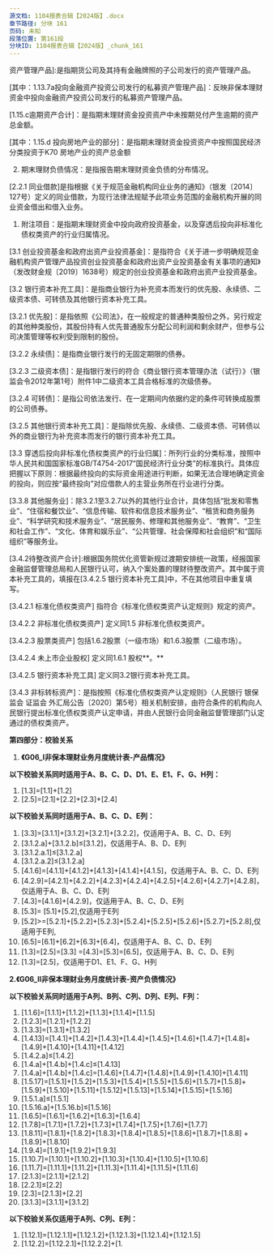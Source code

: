 ```yaml
---
源文档: 1104报表合辑【2024版】.docx
章节路径: 分块 161
页码: 未知
段落位置: 第161段
分块ID: 1104报表合辑【2024版】_chunk_161
---
```


资产管理产品]:是指期货公司及其持有金融牌照的子公司发行的资产管理产品。

[1.13.5 保险资产管理产品]:是指保险资产管理机构发行的资产管理产品。

[1.13.6 其他资产管理产品]:未包含在以上分类的资产管理产品。

[其中：1.13.7a投向金融资产投资公司发行的私募资产管理产品]：反映非保本理财资金中投向金融资产投资公司发行的私募资产管理产品。

[1.14 委外投资——协议方式]:是指银行通过与其他金融机构签订委托投资协议的方式，委托其对理财资金进行投资管理。这种方式与“资产管理计划”下“委托管理”的本质区别在于没有资产管理产品作为载体。

[1.14.1 银行]:是指填报机构通过协议方式委托其他银行对理财资金进行管理。

[1.14.2 信托公司]:是指填报机构通过协议方式委托信托公司对理财资金进行管理。

[1.14.3 证券公司]:是指填报机构通过协议方式委托证券公司及其持有金融牌照的子公司对理财资金进行管理。

[1.14.4 基金公司]:是指填报机构通过协议方式委托基金公司及其持有金融牌照的子公司对理财资金进行管理。

[1.14.5 期货公司]:是指填报机构通过协议方式委托期货公司及其持有金融牌照的子公司对理财资金进行管理。

[1.14.6 保险公司]:是指填报机构通过协议方式委托保险公司持有金融牌照的子公司对理财资金进行管理。

[1.14.7 其他]:是指填报机构通过协议方式委托除上述金融机构之外的其他机构对理财资金进行管理。

[1.15.a 投向“公共私营合作项目”（PPP）情况]:是指穿透后理财资金，以股权投资、债权投资等方式，投向“公共私营合作项目”（PPP）项目情况。

[1.15.b投向市场化债转股相关产品的部分]: 反映非保本理财资金中投向市场化债转股相关产品的部分。市场化债转股是指按照《国务院关于积极稳妥降低企业杠杆率的意见》及其附件《关于市场化银行债权转股权的指导意见》（国发〔2016〕54号文）要求，银行通过向实施机构转让债权、由实施机构将债权转为对象企业股权。市场化债转股相关产品是指实施机构为支持实施市场化债转股而发行的金融产品，包括但不限于债券、股权类产品（含股票等）、基金、理财产品、信托公司产品、各类资产管理计划等。

[1.15.c逾期资产合计]：是指期末理财资金投资资产中未按期兑付产生逾期的资产总金额。

[其中：1.15.d 投向房地产业的部分]：是指期末理财资金投资资产中按照国民经济分类投资于K70 房地产业的资产总金额

2. 期末理财负债情况：是指报告期末理财资金负债的分布情况。

[2.1 同业拆入及卖出回购]:是指理财产品中以同业拆入和卖出回购形式存在的负债。

[2.1.1 同业拆入]:是指理财产品从境内外金融机构拆入及借入的款项。

[2.1.2 卖出回购]:是指与金融机构之间按照协议约定先卖出金融资产，再按约定价格于到期日将该项金融资产购回的资金融通行为。该业务项下的金融资产应当为在银行间市场、证券交易所市场交易的具有合理公允价值和较高流动性的金融资产。

[2.2 其他（负债）]:未包含在以上分类的负债类别。

[2.2.1 同业借款]是指根据《关于规范金融机构同业业务的通知》（银发〔2014〕127号）定义的同业借款，为现行法律法规赋予此项业务范围的金融机构开展的同业资金借出和借入业务。

1. 附注项目：是指期末理财资金中投向政府投资基金，以及穿透后投向非标准化债权类资产的行业归属情况。

[3.1 创业投资基金和政府出资产业投资基金]：是指符合《关于进一步明确规范金融机构资产管理产品投资创业投资基金和政府出资产业投资基金有关事项的通知》（发改财金规〔2019〕1638号）规定的创业投资基金和政府出资产业投资基金。

[3.2 银行资本补充工具]：是指商业银行为补充资本而发行的优先股、永续债、二级资本债、可转债及其他银行资本补充工具。

[3.2.1 优先股]：是指依照《公司法》，在一般规定的普通种类股份之外，另行规定的其他种类股份，其股份持有人优先普通股东分配公司利润和剩余财产，但参与公司决策管理等权利受到限制的股份。

[3.2.2 永续债]：是指商业银行发行的无固定期限的债券。

[3.2.3 二级资本债]：是指银行发行的符合《商业银行资本管理办法（试行）》（银监会令2012年第1号）附件1中二级资本工具合格标准的次级债券。

[3.2.4 可转债]：是指公司依法发行、在一定期间内依据约定的条件可转换成股票的公司债券。

[3.2.5 其他银行资本补充工具]：是指除优先股、永续债、二级资本债、可转债以外的商业银行为补充资本而发行的银行资本补充工具。

[3.3 穿透后投向非标准化债权类资产的行业归属]：所列行业的分类标准，按照中华人民共和国国家标准GB/T4754-2017“国民经济行业分类”的标准执行。具体应把握以下原则：根据最终投向的实际资金用途进行判断，如果无法合理地确定资金的投向，则应按“最终投向”对应借款人的主营业务所在行业进行分类。

[3.3.5 基础设施建设]:包括“电力、热力、燃气及水的生产和供应业”、“交通运输、仓储和邮政业”和“水利、环境和公共设施管理业”三个行业分类。

[3.3.8 其他服务业]：除3.2.1至3.2.7以外的其他行业合计，具体包括“批发和零售业”、“住宿和餐饮业”、“信息传输、软件和信息技术服务业”、“租赁和商务服务业”、“科学研究和技术服务业”、“居民服务、修理和其他服务业”、“教育”、“卫生和社会工作”、“文化、体育和娱乐业”、“公共管理、社会保障和社会组织”和“国际组织”等服务业。

[3.4.2待整改资产合计]:根据国务院优化资管新规过渡期安排统一政策，经报国家金融监督管理总局和人民银行认可，纳入个案处置的理财待整改资产。其中属于资本补充工具的，填报在[3.4.2.5 银行资本补充工具]中，不在其他项目中重复填写。

[3.4.2.1 标准化债权类资产] 指符合《标准化债权类资产认定规则》规定的资产。

[3.4.2.2 非标准化债权类资产] 定义同1.5 非标准化债权类资产。

[3.4.2.3 股票类资产] 包括1.6.2股票（一级市场）和1.6.3股票（二级市场）。

[3.4.2.4 未上市企业股权] 定义同1.6.1 股权**。**

[3.4.2.5 银行资本补充工具] 定义同3.2银行资本补充工具。

[3.4.3 非标转标资产]：是指按照《标准化债权类资产认定规则》（人民银行 银保监会 证监会 外汇局公告〔2020〕第5号）相关机制安排，由符合条件的机构向人民银行提出标准化债权类资产认定申请，并由人民银行会同金融监督管理部门认定通过的债权类资产。

**第四部分：校验关系**

1. **《G06\_I非保本理财业务月度统计表-产品情况》**

**以下校验关系同时适用于A、B、C、D、D1、E、E1、F、G、H列：**

1. [1.3]=[1.1]+[1.2]
2. [2.5]=[2.1]+[2.2]+[2.3]+[2.4]

**以下校验关系同时适用于A、B、C、D、E列：**

1. [3.3]=[3.1.1]+[3.1.2]+[3.2.1]+[3.2.2]，仅适用于A、B、C、D、E列
2. [3.1.2.a]+[3.1.2.b]≤[3.1.2]，仅适用于A、B、D、E列
3. [3.1.2.a.1]≤[3.1.2.a]
4. [3.1.2.a.2]≤[3.1.2.a]
5. [4.1.6]=[4.1.1]+[4.1.2]+[4.1.3]+[4.1.4]+[4.1.5]，仅适用于A、B、C、D、E列
6. [4.2.9]=[4.2.1]+[4.2.2]+[4.2.3]+[4.2.4]+[4.2.5]+[4.2.6]+[4.2.7]+[4.2.8]，仅适用于A、B、C、D、E列
7. [4.3]=[4.1.6]+[4.2.9]，仅适用于A、B、C、D、E列
8. [5.3]= [5.1]+[5.2],仅适用于E列
9. [5.2]>=[5.2.1]+[5.2.2]+[5.2.3]+[5.2.4]+[5.2.5]+[5.2.6]+[5.2.7]+[5.2.8],仅适用于E列,
10. [6.5]=[6.1]+[6.2]+[6.3]+[6.4]，仅适用于A、B、C、D、E列
11. [1.3]=[2.5]=[3.3] =[4.3]=[5.3]=[6.5]，仅适用于A、B、C、D、E列
12. [1.3]=[2.5]，仅适用于D1、E1、F、G、H列

**2.《G06\_Ⅱ非保本理财业务月度统计表-资产负债情况》**

**以下校验关系同时适用于A列、B列、C列、D列、E列、F列：**

1. [1.1.6]=[1.1.1]+[1.1.2]+[1.1.3]+[1.1.4]+[1.1.5]
2. [1.2.3]=[1.2.1]+[1.2.2]
3. [1.3.3]=[1.3.1]+[1.3.2]
4. [1.4.13]=[1.4.1]+[1.4.2]+[1.4.3]+[1.4.4]+[1.4.5]+[1.4.6]+[1.4.7]+[1.4.8]+[1.4.9]+[1.4.10]+[1.4.11]+[1.4.12]
5. [1.4.2.a]≤[1.4.2]
6. [1.4.a]+[1.4.b]+[1.4.c]≤[1.4.13]
7. [1.4.a]+[1.4.b]+[1.4.c]=[1.4.6]+[1.4.7]+[1.4.8]+[1.4.9]+[1.4.10]+[1.4.11]
8. [1.5.17]=[1.5.1]+[1.5.2]+[1.5.3]+[1.5.4]+[1.5.5]+[1.5.6]+[1.5.7]+[1.5.8]+[1.5.9]+[1.5.10]+[1.5.11]+[1.5.12]+[1.5.13]+[1.5.14]+[1.5.15]+[1.5.16]
9. [1.5.1.a]≤[1.5.1]
10. [1.5.16.a]+[1.5.16.b]≤[1.5.16]
11. [1.6.5]=[1.6.1]+[1.6.2]+[1.6.3]+[1.6.4]
12. [1.7.8]=[1.7.1]+[1.7.2]+[1.7.3]+[1.7.4]+[1.7.5]+[1.7.6]+[1.7.7]
13. [1.8.11]=[1.8.1]+[1.8.2]+[1.8.3]+[1.8.4]+[1.8.5]+[1.8.6]+[1.8.7]+[1.8.8] +[1.8.9]+[1.8.10]
14. [1.9.4]=[1.9.1]+[1.9.2]+[1.9.3]
15. [1.10.7]=[1.10.1]+[1.10.2]+[1.10.3]+[1.10.4]+[1.10.5]+[1.10.6]
16. [1.11.7]=[1.11.1]+[1.11.2]+[1.11.3]+[1.11.4]+[1.11.5]+[1.11.6]
17. [2.1.3]=[2.1.1]+[2.1.2]
18. [2.2.1]≤[2.2]
19. [2.3]=[2.1.3]+[2.2]
20. [3.1.3]=[3.1.1]+[3.1.2]

**以下校验关系仅适用于A列、C列、E列：**

1. [1.12.1]=[1.12.1.1]+[1.12.1.2]+[1.12.1.3]+[1.12.1.4]+[1.12.1.5]
2. [1.12.2]=[1.12.2.1]+[1.12.2.2]+[1.